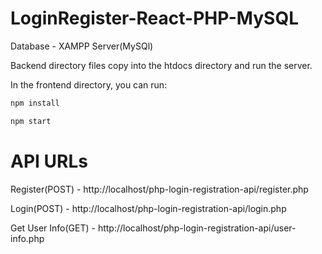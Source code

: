 # LoginRegister-React-PHP-MySQL

Database - XAMPP Server(MySQl)

Backend directory files copy into the htdocs directory and run the server.

In the frontend directory, you can run:

```bash
npm install
```

```bash
npm start
```

# API URLs
Register(POST) - http://localhost/php-login-registration-api/register.php

Login(POST) - http://localhost/php-login-registration-api/login.php

Get User Info(GET) - http://localhost/php-login-registration-api/user-info.php